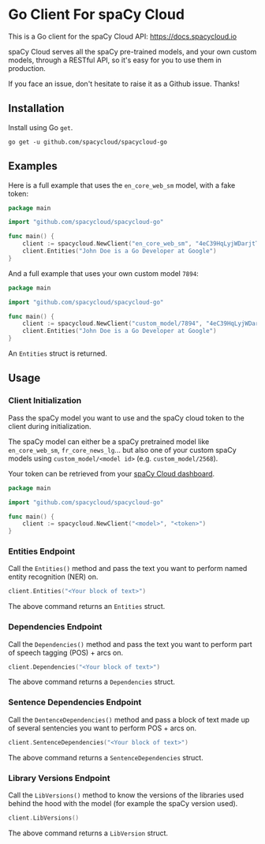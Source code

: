 # Go Client For spaCy Cloud

This is a Go client for the spaCy Cloud API: https://docs.spacycloud.io

spaCy Cloud serves all the spaCy pre-trained models, and your own custom models, through a RESTful API, so it's easy for you to use them in production.

If you face an issue, don't hesitate to raise it as a Github issue. Thanks!

## Installation

Install using Go `get`.

```shell
go get -u github.com/spacycloud/spacycloud-go
```

## Examples

Here is a full example that uses the `en_core_web_sm` model, with a fake token:

```go
package main

import "github.com/spacycloud/spacycloud-go"

func main() {
    client := spacycloud.NewClient("en_core_web_sm", "4eC39HqLyjWDarjtT1zdp7dc")
    client.Entities("John Doe is a Go Developer at Google")
}
```

And a full example that uses your own custom model `7894`:

```go
package main

import "github.com/spacycloud/spacycloud-go"

func main() {
    client := spacycloud.NewClient("custom_model/7894", "4eC39HqLyjWDarjtT1zdp7dc")
    client.Entities("John Doe is a Go Developer at Google")
}
```

An `Entities` struct is returned.

## Usage

### Client Initialization

Pass the spaCy model you want to use and the spaCy cloud token to the client during initialization.

The spaCy model can either be a spaCy pretrained model like `en_core_web_sm`, `fr_core_news_lg`... but also one of your custom spaCy models using `custom_model/<model id>` (e.g. `custom_model/2568`).

Your token can be retrieved from your [spaCy Cloud dashboard](https://spacycloud.io/home/token).

```go
package main

import "github.com/spacycloud/spacycloud-go"

func main() {
    client := spacycloud.NewClient("<model>", "<token>")
}
```

### Entities Endpoint

Call the `Entities()` method and pass the text you want to perform named entity recognition (NER) on.

```go
client.Entities("<Your block of text>")
```

The above command returns an `Entities` struct.


### Dependencies Endpoint

Call the `Dependencies()` method and pass the text you want to perform part of speech tagging (POS) + arcs on.

```go
client.Dependencies("<Your block of text>")
```

The above command returns a `Dependencies` struct.

### Sentence Dependencies Endpoint

Call the `DentenceDependencies()` method and pass a block of text made up of several sentencies you want to perform POS + arcs on.

```go
client.SentenceDependencies("<Your block of text>")
```

The above command returns a `SentenceDependencies` struct.

### Library Versions Endpoint

Call the `LibVersions()` method to know the versions of the libraries used behind the hood with the model (for example the spaCy version used).

```go
client.LibVersions()
```

The above command returns a `LibVersion` struct.
